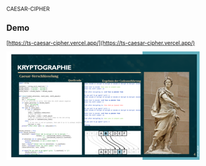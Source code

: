 CAESAR-CIPHER

## Demo

[https://ts-caesar-cipher.vercel.app/](https://ts-caesar-cipher.vercel.app/)

![Caesar-Cipher in Python](crypto-caesar-cipher-seite4.png)
